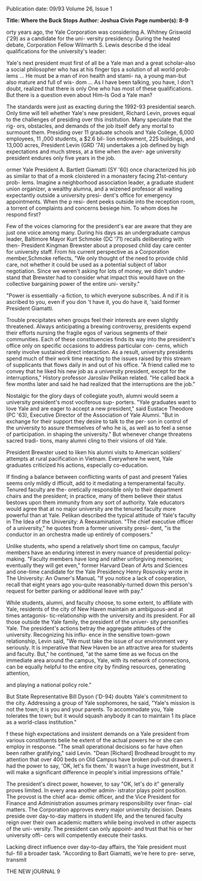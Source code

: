 Publication date: 09/93
Volume 26, Issue 1

**Title: Where the Buck Stops**
**Author: Joshua Civin**
**Page number(s): 8-9**

orty years ago, the Yale Corporation was considering 
A. Whitney Griswold ('29) as a candidate for the uni-
versity presidency. During the heated debate, 
Corporation Fellow Wilmarth S. Lewis describe d the ideal 
qualifications for the university's leader: 

Yale's next president must first of all be a Yale man 
and a great scholar-also a social philosopher who 
has at his finger tips a solution of all world prob-
lems ... He must be a man of iron health and stami-
na, a young man-but also mature and full of wis-
dom ... As I have been talking, you have, I don't 
doubt, realized that there is only One who has 
most of these qualifications. But there is a question 
even about Him-Is God a Yale man? 

The standards were just as exacting during the 1992-93 
presidential search. Only time will tell whether Yale's new 
president, Richard Levin, proves equal to the challenges of 
presiding over this institution. Many speculate that the rig-
ors, obstacles, and demands of the job itself defy any mortal 
to surmount them. Presiding over 11 graduate schools and 
Yale College, 6,000 employees, 11 ,000 students, a $2.6 bil-
lion endowment, 225 buildings, and 13,000 acres, 
President Levin (GRD '74) undertakes a job defined by 
high expectations and much stress, at a time when the aver-
age university president endures only five years in the job. 


ormer Yale President A. Bartlett Giamatti (SY '60) 
once characterized his job as similar to that of a monk 
cloistered in a monastery facing 21st-century prob-
lems. Imagine a neighborhood association leader, a graduate 
student union organizer, a wealthy alumna, and a wizened 
professor all waiting expectantly outside a university presi-
dent's office for emergency appointments. When the p resi-
dent peeks outside into the reception room, a torrent of 
complaints and concerns besiege him. To whom does he 
respond first? 


Few of the voices clamoring for the president's ear are 
aware that they are just one voice among many. During his 
days as an undergraduate campus leader, Baltimore Mayor 
Kurt Schmoke (DC '71) recalls deliberating with then-
President Kingman Brewster about a proposed child day 
care center for university staff. From his current perspective 
as a Corporation member,Schmoke reflects, "We only 
thought of the need to provide child care, not whether it 
could be used as a potential subject of labor negotiation. 
Since we weren't asking for lots of money, we didn't under-
stand that Brewster had to consider what impact this would 
have on the collective bargaining power of the entire uni-
versity." 

"Power is essentially -a fiction, to 
which everyone subscribes. A nd if it is 
ascribed to you, even if you don 't 
have it, you do have it, 'said former 
President Giamatti. 


Trouble precipitates when groups feel their interests are 
even slightly threatened. Always anticipating a brewing 
controversy, presidents expend their efforts nursing the 
fragile egos of various segments of their communities. Each 
of these constituencies finds its way into the president's 
office only on specific occasions to address particular con-
cerns, which rarely involve sustained direct interaction. As a 
result, university presidents spend much of their work time 
reacting to the issues raised by this stream of supplicants 
that flows daily in and out of his office. "A friend called me 
to convey that he liked his new job as a university president, 
except for the interruptions," History professor Jaroslav 
Pelikan related. "He called back a few months later and said 
he had realized that the interruptions are the job." 


Nostalgic for the glory days of collegiate youth, alumni 
would seem a university president's most vociferous sup-
porters. "Yale graduates want to love Yale and are eager to 
accept a new president," said Eustace Theodore (PC '63), 
Executive Director of the Association of Yale Alumni. "But 
in exchange for their support they desire to talk to the per-
son in control of the university to assure themselves of who 
he is, as well as to feel a sense of participation. in shaping the 
university." But whenever change threatens sacred tradi-
tions, many alumni cling to their visions of old Yale. 


President Brewster used to liken his alumni visits to 
American soldiers' attempts at rural pacification in 
Vietnam. Everywhere he went, Yale graduates criticized his 
actions, especially co-education. 


If finding a balance between conflicting wants of past 
and present Yalies seems only mildly d ifficult, add to it 
mediating a temperamental faculty. Tenured faculty are the-
oretically responsible only to their department chairs and 
the president; in practice, many of them believe their status 
bestows upon them immunity from any sort of authority. 
Yale educators would agree that at no major university are 
the tenured faculty more powerful than at Yale. Pelikan 
described the typical attitude of Yale's faculty in The Idea of 
the University: A Reexamination. "The chief executive officer 
of a university," he quotes from a former university presi-
dent, "is the conductor in an orchestra made up entirely of 
composers." 


Unlike students, who spend a relatively short time on 
campus, faculyr members have an enduring interest in every 
nuance of presidential policy-making. "Faculty members 
have long and rather unforgiving memories; eventually they 
will get even," former Harvard Dean of Arts and Sciences 
and one-time candidate for the Yale Presidency Henry 
Rosovsky wrote in The University: An Owner's ManuaL "If 
you notice a lack of cooperation, recall that eight years ago 
you-quite reasonably-turned down this person's request 
for better parking or additional leave with pay." 


While students, alumni, and faculty choose, to some 
extent, to affiliate with Yale, residents of the city of New 
Haven maintain an ambiguous-and at times antagonis-
tic-relationship with the university and its president. For 
all those outside the Yale family, the president of the univer-
sity personifies Yale. The president's actions betray the 
aggregate attitudes of the university. Recognizing his influ-
ence in the sensitive town-gown relationship, Levin said, 
"We must take the issue of our environment very seriously. 
It is imperative that New Haven be an attractive area for 
students and faculty. But," he continued, "at the same time 
as we focus on the immediate area around the campus, Yale, 
with its network of connections, can be equally helpful to 
the entire city by finding resources, generating attention, 

and playing a national policy role." 


But State Representative Bill Dyson ('D-94) doubts 
Yale's commitment to the city. Addressing a group of Yale 
sophomores, he said, "Yale's mission is not the town; it is 
you and your parents. To accommodate you, Yale tolerates 
the town; but it would squash anybody it can to maintain 1 
its place as a world-class institution." 


f these high expectations and insistent demands 
on a Yale president from various constituents belie 
he extent of the actual powers he or she can employ 
in response. "The small operational decisions so far have 
often been rather gratifying," said Levin. "Dean [Richard] 
Brodhead brought to my attention that over 400 beds on 
Old Campus have broken pull-out drawers. I had the power 
to say, 'OK, let's fix them.' It wasn't a huge investment, but 
it will make a significant difference in people's initial 
impressions ofYale." 


The president's direct power, however, to say "OK, let's 
do it" generally proves limited. In every area another admin-
istrator plays point position. The provost is the chief aca-
demic officer, and the Vice President for Finance and 
Administration assumes primary responsibility over finan-
cial matters. The Corporation approves every major 
university decision. Deans preside over day-to-day 
matters in student life, and the tenured faculty 
reign over their own academic matters while 
being involved in other aspects of the uni-
versity. The president can only appoint-
and trust that his or her university offi-
cers will competently execute their 
tasks. 


Lacking direct influence 
over day-to-day affairs, the 
Yale president must ful-
fill a broader task. 
"According to Bart 
Giamatti, we're 
here to pre-
serve, 
transmit 

THE NEW jOURNAL 9